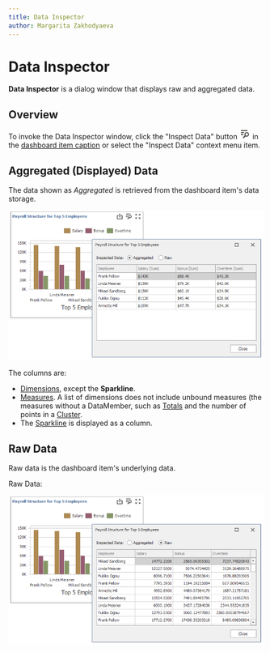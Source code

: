 ```yaml
---
title: Data Inspector
author: Margarita Zakhodyaeva
---
```

# Data Inspector
**Data Inspector** is a dialog window that displays raw and aggregated data. 


## Overview

To invoke the Data Inspector window, click the "Inspect Data" button ![](../../../images/inspect-data-winforms.png) in the [dashboard item caption](../dashboard-layout/dashboard-item-caption.md) or select the "Inspect Data" context menu item. 


## Aggregated (Displayed) Data

The data shown as _Aggregated_ is retrieved from the dashboard item's data storage.

![](../../../images/data-inspector-aggr.png)

The columns are:

* [Dimensions](../dashboard-item-settings/grid/columns/dimension-column.md), except the **Sparkline**.
* [Measures](../dashboard-item-settings/grid/columns/measure-column.md). A list of dimensions does not include unbound measures (the measures without a DataMember, such as [Totals](../dashboard-item-settings/grid/totals.md) and the number of points in a [Cluster](../dashboard-item-settings/geo-point-maps/clustering.md).
 * The [Sparkline](../dashboard-item-settings/grid/columns/sparkline-column.md) is displayed as a column.

## Raw Data

Raw data is the dashboard item's underlying data. 

Raw Data:

![](../../../images/data-inspector-raw.png)
